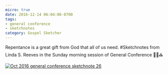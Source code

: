 ```yaml
---
micro: true
date: 2016-12-14 06:04:06-0700
tags:
- general conference
- sketchnotes
category: Gospel Sketcher
---
```


Repentance is a great gift from God that all of us need.
#Sketchnotes from Linda S. Reeves in the Sunday morning session of General Conference ✍🏼⛪️

[![Oct 2016 general conference sketchnote 26](https://media.bennorris.org/images/gospelsketcher/uploads/2018/6702a01f68.jpg)](https://media.bennorris.org/images/gospelsketcher/uploads/2018/6702a01f68.jpg)